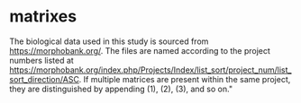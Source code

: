 # matrixes

The biological data used in this study is sourced from https://morphobank.org/. 
The files are named according to the project numbers listed at https://morphobank.org/index.php/Projects/Index/list_sort/project_num/list_sort_direction/ASC. 
If multiple matrices are present within the same project, they are distinguished by appending (1), (2), (3), and so on."

